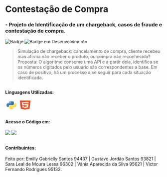
# Contestação de Compra
### - Projeto de Identificação de um chargeback, casos de fraude e contestação de compra.

![Badge](https://img.shields.io/badge/Feito%20por-Equipe%20IAM-%237159c1??style=flat-square)
![Badge em Desenvolvimento](http://img.shields.io/static/v1?label=STATUS&message=%20CONCLUIDO&color=GREEN&?style=flat-square)

> Simulação de chargeback: cancelamento de compra, cliente recebeu mas afirma não receber o produto, ou compra não reconhecida?
> Proposta: O algoritmo consome uma API e a partir dela, identifica se os números digitados pelo usuário são correspondentes a base. Em caso de positivo, há um processo a se seguir para cada situação identificada.
##
<div style=style="display: inline_block">
  <h4>Linguagens Utilizadas: </h4>
  <img align="center" alt="Emy-Python" height="30" width="40" src="https://raw.githubusercontent.com/devicons/devicon/master/icons/python/python-original.svg"> 
  <img align="center" alt="Emy-HTML" height="30" width="40" src="https://raw.githubusercontent.com/devicons/devicon/master/icons/html5/html5-original.svg"> 
</div>

##

<div>
  <h4>Acesse o Código em: </h4>
    <a href="https://emgab-abs.atlassian.net/l/c/Mz24MxMB" target="_blank"><img src="https://img.shields.io/badge/-Confluence-%230077B5?style=for-the-badge&logo=confluence&logoColor=white" target="_blank"></a> 
    <a href="https://colab.research.google.com/drive/1feo1fIIyigBptqBuVA-xivRTAZHAmo2K#scrollTo=qN-i51LrAuKw" target="_blank"><img src="https://img.shields.io/badge/Colab-F9AB00?style=for-the-badge&logo=googlecolab&color=525252" target="_blank"></a> 
</div>

##

<div>
  <h4>Contribuintes:</h4>
</div>
Feito por: 
Emilly Gabrielly Santos                         94437 |
Gustavo Jordão Santos                           93821 |
Sara Leal de Moura Lessa                        96302 |
Vânia Aparecida da Silva                        95621 |
Victor Fernando Rodrigues                       95132.

